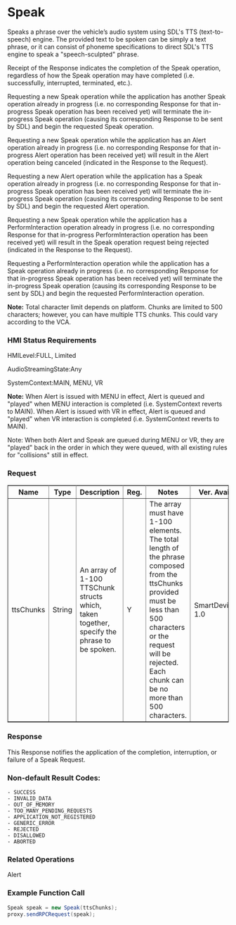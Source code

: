 # Speak 
Speaks a phrase over the vehicle’s audio system using SDL's TTS (text-to-speech) engine. The provided text to be spoken can be simply a text phrase, or it can consist of phoneme specifications to direct SDL's TTS engine to speak a "speech-sculpted" phrase.

Receipt of the Response indicates the completion of the Speak operation, regardless of how the Speak operation may have completed (i.e. successfully, interrupted, terminated, etc.).

Requesting a new Speak operation while the application has another Speak operation already in progress (i.e. no corresponding Response for that in-progress Speak operation has been received yet) will terminate the in-progress Speak operation (causing its corresponding Response to be sent by SDL) and begin the requested Speak operation.

Requesting a new Speak operation while the application has an Alert operation already in progress (i.e. no corresponding Response for that in-progress Alert operation has been received yet) will result in the Alert operation being canceled (indicated in the Response to the Request).

Requesting a new Alert operation while the application has a Speak operation already in progress (i.e. no corresponding Response for that in-progress Speak operation has been received yet) will terminate the in-progress Speak operation (causing its corresponding Response to be sent by SDL) and begin the requested Alert operation.

Requesting a new Speak operation while the application has a PerformInteraction operation already in progress (i.e. no corresponding Response for that in-progress PerformInteraction operation has been received yet) will result in the Speak operation request being rejected (indicated in the Response to the Request).

Requesting a PerformInteraction operation while the application has a Speak operation already in progress (i.e. no corresponding Response for that in-progress Speak operation has been received yet) will terminate the in-progress Speak operation (causing its corresponding Response to be sent by SDL) and begin the requested PerformInteraction operation.

**Note:** Total character limit depends on platform. Chunks are limited to 500 characters; however, you can have multiple TTS chunks.  This could vary according to the VCA.  

### HMI Status Requirements ###
HMILevel:FULL, Limited

AudioStreamingState:Any

SystemContext:MAIN, MENU, VR

**Note:** When Alert is issued with MENU in effect, Alert is queued and "played" when MENU interaction is completed (i.e. SystemContext reverts to MAIN). When Alert is issued with VR in effect, Alert is queued and "played" when VR interaction is completed (i.e. SystemContext reverts to MAIN).

Note: When both Alert and Speak are queued during MENU or VR, they are "played" back in the order in which they were queued, with all existing rules for "collisions" still in effect.

### Request ###
<table border="1" rules="all">
  		<tr>
  			<th>Name</th>
  			<th>Type</th>
  			<th>Description</th>
                  <th>Reg.</th>
                <th>Notes</th>
  			<th> Ver. Available</th>
  		</tr>
  		<tr>
  			<td>ttsChunks</td>
  			<td>String</td>
  			<td>An array of 1-100 TTSChunk structs which, taken together, specify the phrase to be spoken.</td>
  			<td>Y</td>
  			<td>The array must have 1-100 elements. <br>The total length of the phrase composed from the ttsChunks provided must be less than 500 characters or the request will be rejected. <br>Each chunk can be no more than 500 characters.</td>
  			<td>SmartDeviceLink 1.0</td>
  		</tr>
   </table>

### Response ###

This Response notifies the application of the completion, interruption, or failure of a Speak Request.

### Non-default Result Codes: ###

    - SUCCESS
    - INVALID_DATA
    - OUT_OF_MEMORY
	- TOO_MANY_PENDING_REQUESTS
	- APPLICATION_NOT_REGISTERED
	- GENERIC_ERROR
	- REJECTED
	- DISALLOWED
	- ABORTED
### Related Operations ###
Alert

### Example Function Call ###
```java
Speak speak = new Speak(ttsChunks);
proxy.sendRPCRequest(speak);
```